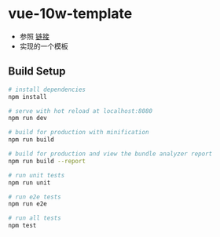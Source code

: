 # vue-10w-template

- 参照 [链接](https://juejin.im/post/5b29c3bde51d45588d4d7110)
- 实现的一个模板

## Build Setup

```bash
# install dependencies
npm install

# serve with hot reload at localhost:8080
npm run dev

# build for production with minification
npm run build

# build for production and view the bundle analyzer report
npm run build --report

# run unit tests
npm run unit

# run e2e tests
npm run e2e

# run all tests
npm test
```
